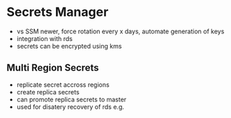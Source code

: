 # Secrets Manager
- vs SSM newer, force rotation every x days, automate generation of keys
- integration with rds
- secrets can be encrypted using kms

## Multi Region Secrets
- replicate secret accross regions
- create replica secrets
- can promote replica secrets to master
- used for disatery recovery of rds e.g.